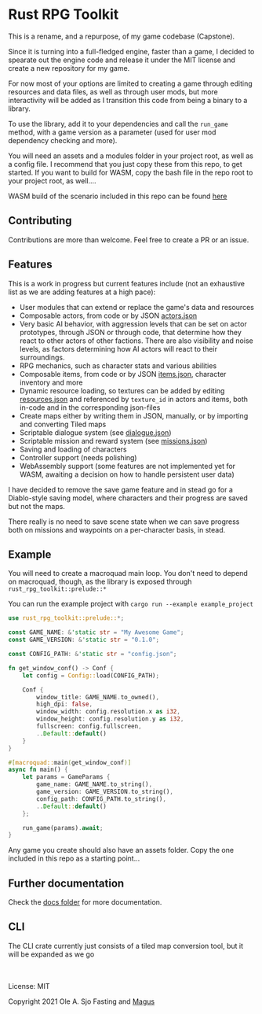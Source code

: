 # Rust RPG Toolkit

This is a rename, and a repurpose, of my game codebase (Capstone).

Since it is turning into a full-fledged engine, faster than a game, I decided to spearate out the engine code and release it under the MIT license and create a new repository for my game.

For now most of your options are limited to creating a game through editing resources and data files, as well as through user mods, but more interactivity will be added as I transition this code from being a binary to a library.

To use the library, add it to your dependencies and call the `run_game` method, with a game version as a parameter (used for user mod dependency checking and more).

You will need an assets and a modules folder in your project root, as well as a config file. I recommend that you just copy these from this repo, to get started.
If you want to build for WASM, copy the bash file in the repo root to your project root, as well....

WASM build of the scenario included in this repo can be found [here](https://magus.no/static/web/index.html)

## Contributing

Contributions are more than welcome. Feel free to create a PR or an issue.

## Features

This is a work in progress but current features include (not an exhaustive list as we are adding features at a high pace):

- User modules that can extend or replace the game's data and resources
- Composable actors, from code or by JSON [actors.json](https://github.com/olefasting/rust_rpg_toolkit/blob/master/examples/example_project/assets/actors.json)
- Very basic AI behavior, with aggression levels that can be set on actor prototypes, through JSON or through code, that determine how they react to other actors of other factions. There are also visibility and noise levels, as factors determining how AI actors will react to their surroundings.
- RPG mechanics, such as character stats and various abilities
- Composable items, from code or by JSON [items.json](https://github.com/olefasting/rust_rpg_toolkit/blob/master/examples/example_project/assets/items.json), character inventory and more
- Dynamic resource loading, so textures can be added by editing [resources.json](https://github.com/olefasting/rust_rpg_toolkit/blob/master/examples/example_project/assets/resources.json) and referenced by `texture_id` in actors and items, both in-code and in the corresponding json-files
- Create maps either by writing them in JSON, manually, or by importing and converting Tiled maps
- Scriptable dialogue system (see [dialogue.json](https://github.com/olefasting/rust_rpg_toolkit/blob/master/examples/example_project/assets/dialogue.json))
- Scriptable mission and reward system (see [missions.json](https://github.com/olefasting/rust_rpg_toolkit/blob/master/examples/example_project/assets/missions.json))
- Saving and loading of characters
- Controller support (needs polishing)
- WebAssembly support (some features are not implemented yet for WASM, awaiting a decision on how to handle persistent user data)

I have decided to remove the save game feature and in stead go for a Diablo-style saving model, where characters and their progress are saved but not the maps.

There really is no need to save scene state when we can save progress both on missions and waypoints on a per-character basis, in stead.

## Example

You will need to create a macroquad main loop. You don't need to depend on macroquad, though, as the library is exposed through `rust_rpg_toolkit::prelude::*`

You can run the example project with `cargo run --example example_project`

```rust
use rust_rpg_toolkit::prelude::*;

const GAME_NAME: &'static str = "My Awesome Game";
const GAME_VERSION: &'static str = "0.1.0";

const CONFIG_PATH: &'static str = "config.json";

fn get_window_conf() -> Conf {
    let config = Config::load(CONFIG_PATH);

    Conf {
        window_title: GAME_NAME.to_owned(),
        high_dpi: false,
        window_width: config.resolution.x as i32,
        window_height: config.resolution.y as i32,
        fullscreen: config.fullscreen,
        ..Default::default()
    }
}

#[macroquad::main(get_window_conf)]
async fn main() {
    let params = GameParams {
        game_name: GAME_NAME.to_string(),
        game_version: GAME_VERSION.to_string(),
        config_path: CONFIG_PATH.to_string(),
        ..Default::default()
    };

    run_game(params).await;
}

```

Any game you create should also have an assets folder. Copy the one included in this repo as a starting point...

## Further documentation

Check the [docs folder](https://github.com/olefasting/rust_rpg_toolkit/tree/master/docs) for more documentation.

## CLI

The CLI crate currently just consists of a tiled map conversion tool, but it will be expanded as we go 


\
\
License: MIT

Copyright 2021 Ole A. Sjo Fasting and [Magus](http://magus.no)
